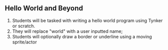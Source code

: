 ## Hello World and Beyond
<ol>
	<li>Students will be tasked with writing a hello world program using Tynker or scratch.</li>
	<li>They will replace "world" with a user inputted name;</li>
	<li>Students will optionally draw a border or underline using a moving sprite/actor</li>
</ol>
